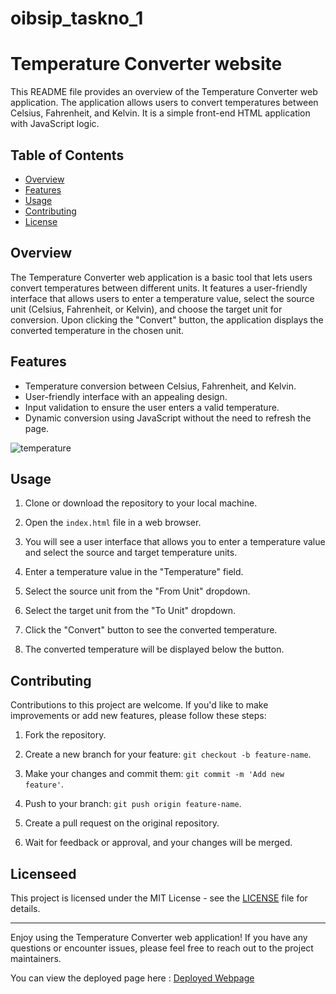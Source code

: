 # oibsip_taskno_1
# Temperature Converter website

This README file provides an overview of the Temperature Converter web application. The application allows users to convert temperatures between Celsius, Fahrenheit, and Kelvin. It is a simple front-end HTML application with JavaScript logic.

## Table of Contents

- [Overview](#overview)
- [Features](#features)
- [Usage](#usage)
- [Contributing](#contributing)
- [License](#license)

## Overview

The Temperature Converter web application is a basic tool that lets users convert temperatures between different units. It features a user-friendly interface that allows users to enter a temperature value, select the source unit (Celsius, Fahrenheit, or Kelvin), and choose the target unit for conversion. Upon clicking the "Convert" button, the application displays the converted temperature in the chosen unit.

## Features

- Temperature conversion between Celsius, Fahrenheit, and Kelvin.
- User-friendly interface with an appealing design.
- Input validation to ensure the user enters a valid temperature.
- Dynamic conversion using JavaScript without the need to refresh the page.

![temperature](https://github.com/Ashutosh-aditya/oibsip_taskno_3/assets/78680582/d9bd932f-692c-4f04-89df-857eda673dc8)


## Usage

1. Clone or download the repository to your local machine.

2. Open the `index.html` file in a web browser.

3. You will see a user interface that allows you to enter a temperature value and select the source and target temperature units.

4. Enter a temperature value in the "Temperature" field.

5. Select the source unit from the "From Unit" dropdown.

6. Select the target unit from the "To Unit" dropdown.

7. Click the "Convert" button to see the converted temperature.

8. The converted temperature will be displayed below the button.

## Contributing

Contributions to this project are welcome. If you'd like to make improvements or add new features, please follow these steps:

1. Fork the repository.

2. Create a new branch for your feature: `git checkout -b feature-name`.

3. Make your changes and commit them: `git commit -m 'Add new feature'`.

4. Push to your branch: `git push origin feature-name`.

5. Create a pull request on the original repository.

6. Wait for feedback or approval, and your changes will be merged.

## Licenseed 

This project is licensed under the MIT License - see the [LICENSE](LICENSE) file for details.

---

Enjoy using the Temperature Converter web application! If you have any questions or encounter issues, please feel free to reach out to the project maintainers.


You can view the deployed page here : [Deployed Webpage](https://ashutosh-aditya.github.io/oibsip_taskno_3/)
